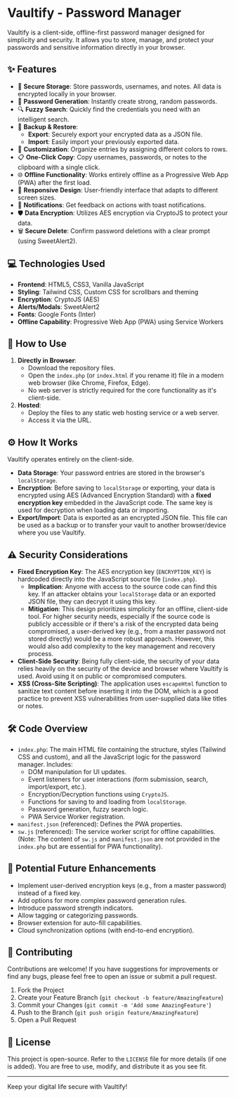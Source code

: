 # Vaultify - Password Manager

Vaultify is a client-side, offline-first password manager designed for simplicity and security. It allows you to store, manage, and protect your passwords and sensitive information directly in your browser.

## ✨ Features

* 🔐 **Secure Storage**: Store passwords, usernames, and notes. All data is encrypted locally in your browser.
* 🔑 **Password Generation**: Instantly create strong, random passwords.
* 🔍 **Fuzzy Search**: Quickly find the credentials you need with an intelligent search.
* 💾 **Backup & Restore**:
    * **Export**: Securely export your encrypted data as a JSON file.
    * **Import**: Easily import your previously exported data.
* 🎨 **Customization**: Organize entries by assigning different colors to rows.
* 📋 **One-Click Copy**: Copy usernames, passwords, or notes to the clipboard with a single click.
* 🌐 **Offline Functionality**: Works entirely offline as a Progressive Web App (PWA) after the first load.
* 📱 **Responsive Design**: User-friendly interface that adapts to different screen sizes.
* 🔔 **Notifications**: Get feedback on actions with toast notifications.
* 🛡️ **Data Encryption**: Utilizes AES encryption via CryptoJS to protect your data.
* 🗑️ **Secure Delete**: Confirm password deletions with a clear prompt (using SweetAlert2).

## 💻 Technologies Used

* **Frontend**: HTML5, CSS3, Vanilla JavaScript
* **Styling**: Tailwind CSS, Custom CSS for scrollbars and theming
* **Encryption**: CryptoJS (AES)
* **Alerts/Modals**: SweetAlert2
* **Fonts**: Google Fonts (Inter)
* **Offline Capability**: Progressive Web App (PWA) using Service Workers

## 🚀 How to Use

1.  **Directly in Browser**:
    * Download the repository files.
    * Open the `index.php` (or `index.html` if you rename it) file in a modern web browser (like Chrome, Firefox, Edge).
    * No web server is strictly required for the core functionality as it's client-side.
2.  **Hosted**:
    * Deploy the files to any static web hosting service or a web server.
    * Access it via the URL.

## ⚙️ How It Works

Vaultify operates entirely on the client-side.
* **Data Storage**: Your password entries are stored in the browser's `localStorage`.
* **Encryption**: Before saving to `localStorage` or exporting, your data is encrypted using AES (Advanced Encryption Standard) with a **fixed encryption key** embedded in the JavaScript code. The same key is used for decryption when loading data or importing.
* **Export/Import**: Data is exported as an encrypted JSON file. This file can be used as a backup or to transfer your vault to another browser/device where you use Vaultify.

## ⚠️ Security Considerations

* **Fixed Encryption Key**: The AES encryption key (`ENCRYPTION_KEY`) is hardcoded directly into the JavaScript source file (`index.php`).
    * **Implication**: Anyone with access to the source code can find this key. If an attacker obtains your `localStorage` data or an exported JSON file, they can decrypt it using this key.
    * **Mitigation**: This design prioritizes simplicity for an offline, client-side tool. For higher security needs, especially if the source code is publicly accessible or if there's a risk of the encrypted data being compromised, a user-derived key (e.g., from a master password not stored directly) would be a more robust approach. However, this would also add complexity to the key management and recovery process.
* **Client-Side Security**: Being fully client-side, the security of your data relies heavily on the security of the device and browser where Vaultify is used. Avoid using it on public or compromised computers.
* **XSS (Cross-Site Scripting)**: The application uses `escapeHtml` function to sanitize text content before inserting it into the DOM, which is a good practice to prevent XSS vulnerabilities from user-supplied data like titles or notes.

## 🛠️ Code Overview

* `index.php`: The main HTML file containing the structure, styles (Tailwind CSS and custom), and all the JavaScript logic for the password manager. Includes:
    * DOM manipulation for UI updates.
    * Event listeners for user interactions (form submission, search, import/export, etc.).
    * Encryption/Decryption functions using `CryptoJS`.
    * Functions for saving to and loading from `localStorage`.
    * Password generation, fuzzy search logic.
    * PWA Service Worker registration.
* `manifest.json` (referenced): Defines the PWA properties.
* `sw.js` (referenced): The service worker script for offline capabilities. (Note: The content of `sw.js` and `manifest.json` are not provided in the `index.php` but are essential for PWA functionality).

## 🚀 Potential Future Enhancements

* Implement user-derived encryption keys (e.g., from a master password) instead of a fixed key.
* Add options for more complex password generation rules.
* Introduce password strength indicators.
* Allow tagging or categorizing passwords.
* Browser extension for auto-fill capabilities.
* Cloud synchronization options (with end-to-end encryption).

## 🤝 Contributing

Contributions are welcome! If you have suggestions for improvements or find any bugs, please feel free to open an issue or submit a pull request.

1.  Fork the Project
2.  Create your Feature Branch (`git checkout -b feature/AmazingFeature`)
3.  Commit your Changes (`git commit -m 'Add some AmazingFeature'`)
4.  Push to the Branch (`git push origin feature/AmazingFeature`)
5.  Open a Pull Request

## 📜 License

This project is open-source. Refer to the `LICENSE` file for more details (if one is added). You are free to use, modify, and distribute it as you see fit.

---

Keep your digital life secure with Vaultify!
